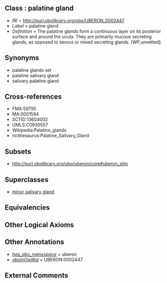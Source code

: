 
## Class : palatine gland

 * *IRI* = http://purl.obolibrary.org/obo/UBERON_0002447
 * *Label* = palatine gland
 * *Definition* = The palatine glands form a continuous layer on its posterior surface and around the uvula. They are primarily mucous secreting glands, as opposed to serous or mixed secreting glands. [WP,unvetted].

## Synonyms

 * palatine glands set
 * palatine salivary gland
 * salivary palatine gland

## Cross-references

 * FMA:59795
 * MA:0001584
 * SCTID:13604002
 * UMLS:C0930557
 * Wikipedia:Palatine_glands
 * ncithesaurus:Palatine_Salivary_Gland

## Subsets

 * http://purl.obolibrary.org/obo/uberon/core#uberon_slim

## Superclasses

 * [minor salivary gland](../../UBERON/30/UBERON_0001830.md)

## Equivalencies


## Other Logical Axioms


## Other Annotations

 * *[has_obo_namespace](../../ce/oboInOwl#hasOBONamespace.md)* = uberon
 * *[oboInOwl#id](../../id/oboInOwl#id.md)* = UBERON:0002447

## External Comments

